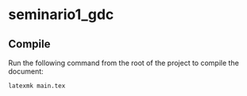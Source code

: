 # seminario1_gdc

## Compile

Run the following command from the root of the project to compile the
document:

```bash
latexmk main.tex
```
